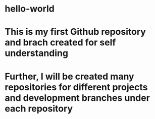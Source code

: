 # hello-world

# This is my first Github repository and brach created for self understanding

# Further, I will be created many repositories for different projects and development branches under each repository
